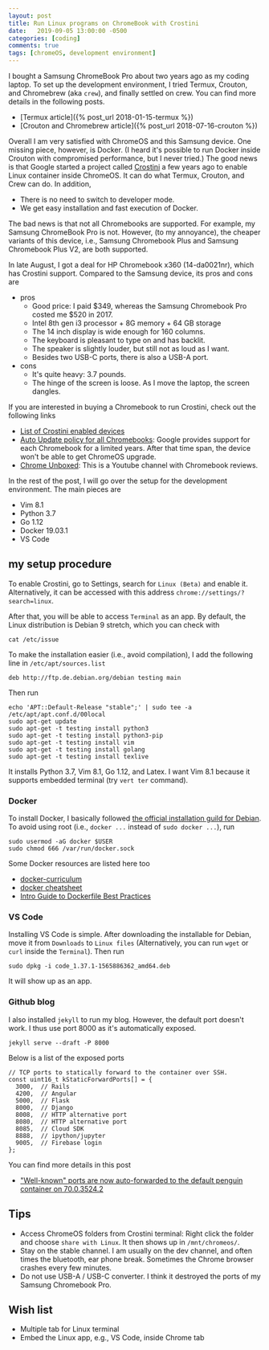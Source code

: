 ```yaml
---
layout: post
title: Run Linux programs on ChromeBook with Crostini
date:   2019-09-05 13:00:00 -0500
categories: [coding]
comments: true
tags: [chromeOS, development environment]
---
```


I bought a Samsung ChromeBook Pro about two years ago as my coding laptop.
To set up the development environment, I tried Termux, Crouton, and
Chromebrew (aka `crew`), and finally settled on crew.
You can find more details in the following posts.

- [Termux article]({% post_url 2018-01-15-termux %})
- [Crouton and Chromebrew article]({% post_url 2018-07-16-crouton %})

Overall I am very satisfied with ChromeOS and this Samsung device. One missing
piece, however, is Docker. (I heard it's possible to run Docker inside Crouton
with compromised performance, but I never tried.)
The good news is that Google started a project called [Crostini](https://chromium.googlesource.com/chromiumos/docs/+/master/containers_and_vms.md)
a few years ago to enable Linux container inside ChromeOS.
It can do what Termux, Crouton, and Crew can do. In addition,

- There is no need to switch to developer mode.
- We get easy installation and fast execution of Docker.

The bad news is that not all Chromebooks are supported. For example, my
Samsung ChromeBook Pro is not. However, (to my annoyance), the cheaper variants of this
device, i.e., Samsung Chromebook Plus and Samsung Chromebook Plus V2, are both supported.

In late August, I got a deal for HP Chromebook x360 (14-da0021nr), which has
Crostini support. Compared to the Samsung device, its pros and cons are

- pros
    - Good price: I paid $349, whereas the Samsung Chromebook Pro costed me $520 in 2017.
    - Intel 8th gen i3 processor + 8G memory + 64 GB storage
    - The 14 inch display is wide enough for 160 columns.
    - The keyboard is pleasant to type on and has backlit.
    - The speaker is slightly louder, but still not as loud as I want.
    - Besides two USB-C ports, there is also a USB-A port.
- cons
    - It's quite heavy: 3.7 pounds.
    - The hinge of the screen is loose. As I move the laptop, the screen dangles.

If you are interested in buying a Chromebook to run  Crostini, check out the following
links

- [List of Crostini enabled devices](https://www.reddit.com/r/Crostini/wiki/getstarted/crostini-enabled-devices)
- [Auto Update policy for all Chromebooks](https://support.google.com/chrome/a/answer/6220366):
  Google provides support for each Chromebook for a limited years. After that
  time span, the device won't be able to get ChromeOS upgrade.
- [Chrome Unboxed](https://www.youtube.com/channel/UCkHgegL2XiXSlwY5zeCKKyg):
  This is a Youtube channel with Chromebook reviews.

In the rest of the post, I will go over the setup for the development environment.
The main pieces are

- Vim 8.1
- Python 3.7
- Go 1.12
- Docker 19.03.1
- VS Code

## my setup procedure

To enable Crostini, go to Settings, search for `Linux (Beta)` and enable it.
Alternatively, it can be accessed with this address `chrome://settings/?search=linux`.

After that, you will be able to access `Terminal` as an app.
By default, the Linux distribution is Debian 9 stretch,
which you can check with

```
cat /etc/issue
```

To make the installation easier (i.e., avoid compilation),
I add the following line in `/etc/apt/sources.list`

```
deb http://ftp.de.debian.org/debian testing main
```

Then run

```
echo 'APT::Default-Release "stable";' | sudo tee -a /etc/apt/apt.conf.d/00local
sudo apt-get update
sudo apt-get -t testing install python3
sudo apt-get -t testing install python3-pip
sudo apt-get -t testing install vim
sudo apt-get -t testing install golang
sudo apt-get -t testing install texlive
```

It installs Python 3.7, Vim 8.1, Go 1.12, and Latex.
I want Vim 8.1 because it supports embedded terminal (try `vert ter` command).

### Docker

To install Docker, I basically followed [the official installation guild for Debian](https://docs.docker.com/install/linux/docker-ce/debian/).
To avoid using root (i.e., `docker ...` instead of `sudo docker ...`), run

```
sudo usermod -aG docker $USER
sudo chmod 666 /var/run/docker.sock
```

Some Docker resources are listed here too

* [docker-curriculum](https://docker-curriculum.com/)
* [docker cheatsheet](https://github.com/eon01/DockerCheatSheet)
* [Intro Guide to Dockerfile Best Practices](https://blog.docker.com/2019/07/intro-guide-to-dockerfile-best-practices/)

### VS Code

Installing VS Code is simple. After downloading the installable for Debian,
move it from `Downloads` to `Linux files` (Alternatively, you can run `wget`
or `curl` inside the `Terminal`). Then run
```
sudo dpkg -i code_1.37.1-1565886362_amd64.deb
```

It will show up as an app.

### Github blog

I also installed `jekyll` to run my blog. However, the default port doesn't work.
I thus use port 8000 as it's automatically exposed.

```
jekyll serve --draft -P 8000
```

Below is a list of the exposed ports

```
// TCP ports to statically forward to the container over SSH.
const uint16_t kStaticForwardPorts[] = {
  3000,  // Rails
  4200,  // Angular
  5000,  // Flask
  8000,  // Django
  8008,  // HTTP alternative port
  8080,  // HTTP alternative port
  8085,  // Cloud SDK
  8888,  // ipython/jupyter
  9005,  // Firebase login
};
```

You can find more details in this post

- ["Well-known" ports are now auto-forwarded to the default penguin container on 70.0.3524.2](https://www.reddit.com/r/Crostini/comments/99s3t9/wellknown_ports_are_now_autoforwarded_to_the/)


## Tips

- Access ChromeOS folders from Crostini terminal:
  Right click the folder and choose `share with Linux`. It then shows up in
  `/mnt/chromeos/`.
- Stay on the stable channel. I am usually on the dev channel, and often
  times the bluetooth, ear phone break. Sometimes the Chrome browser crashes
  every few minutes.
- Do not use USB-A / USB-C converter. I think it destroyed the ports of my
  Samsung Chromebook Pro.


## Wish list

- Multiple tab for Linux terminal
- Embed the Linux app, e.g., VS Code, inside Chrome tab
